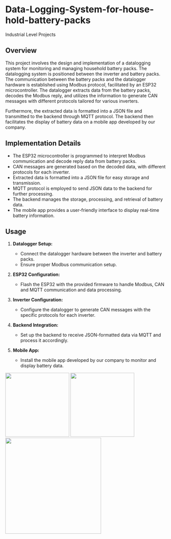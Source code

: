 # Data-Logging-System-for-house-hold-battery-packs
Industrial Level Projects

## Overview

This project involves the design and implementation of a datalogging system for monitoring and managing household battery packs. The datalogging system is positioned between the inverter and battery packs. The communication between the battery packs and the datalogger hardware is established using Modbus protocol, facilitated by an ESP32 microcontroller. The datalogger extracts data from the battery packs, decodes the Modbus reply, and utilizes the information to generate CAN messages with different protocols tailored for various inverters.

Furthermore, the extracted data is formatted into a JSON file and transmitted to the backend through MQTT protocol. The backend then facilitates the display of battery data on a mobile app developed by our company.


## Implementation Details

- The ESP32 microcontroller is programmed to interpret Modbus communication and decode reply data from battery packs.
- CAN messages are generated based on the decoded data, with different protocols for each inverter.
- Extracted data is formatted into a JSON file for easy storage and transmission.
- MQTT protocol is employed to send JSON data to the backend for further processing.
- The backend manages the storage, processing, and retrieval of battery data.
- The mobile app provides a user-friendly interface to display real-time battery information.

## Usage

1. **Datalogger Setup:**
   - Connect the datalogger hardware between the inverter and battery packs.
   - Ensure proper Modbus communication setup.

2. **ESP32 Configuration:**
   - Flash the ESP32 with the provided firmware to handle Modbus, CAN and MQTT communication and data processing.

3. **Inverter Configuration:**
   - Configure the datalogger to generate CAN messages with the specific protocols for each inverter.

4. **Backend Integration:**
   - Set up the backend to receive JSON-formatted data via MQTT and process it accordingly.

5. **Mobile App:**
   - Install the mobile app developed by our company to monitor and display battery data.
  
<img src="https://github.com/temci024/Data-Logging-System-for-house-hold-battery-packs/assets/129023792/f0c278a8-6c6b-4998-889a-7ac5a73ec177" width="200">
<img src="https://github.com/temci024/Data-Logging-System-for-house-hold-battery-packs/assets/129023792/ed08c023-5502-4a47-9554-5d04b9962678" width="200">
<img src="https://github.com/temci024/Data-Logging-System-for-house-hold-battery-packs/assets/129023792/2f5a57db-26e2-4d34-a097-673ef2c2964d" width="300">

